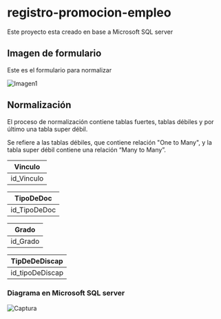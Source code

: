 
# registro-promocion-empleo
Este proyecto esta creado en base a Microsoft SQL server

## Imagen de formulario
Este es el formulario para normalizar

![Imagen1](https://user-images.githubusercontent.com/58866695/152699384-ae4dc0cc-1f00-47d2-85ca-d49d961244de.jpg)


## Normalización 
El proceso de normalización contiene tablas fuertes, tablas débiles y por último una tabla super débil.

Se refiere a las tablas débiles, que contiene relación "One to Many", y la tabla super débil contiene una relación “Many to Many”.


| Vinculo | 
| ------ |
| id_Vinculo |


| TipoDeDoc | 
| ------ |
| id_TipoDeDoc |


| Grado | 
| ------ |
| id_Grado |


| TipDeDeDiscap | 
| ------ |
| id_tipoDeDiscap |



### Diagrama en Microsoft SQL server
![Captura](https://user-images.githubusercontent.com/58866695/152699247-f0ff7d30-829d-4285-a9f7-d4a925e715c0.PNG)
